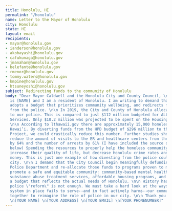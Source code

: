 ```yaml
---
title: Honolulu, HI
permalink: "/honolulu"
name: Letter to the Mayor of Honolulu
city: Honolulu
state: HI
layout: email
recipients:
- mayor@honolulu.gov
- ianderson@honolulu.gov
- akobayashi@honolulu.gov
- cafukunaga@honolulu.gov
- jmanahan@honolulu.gov
- belefante@honolulu.gov
- rmenor@honolulu.gov
- tommy.waters@honolulu.gov
- kmpine@honolulu.gov
- htsuneyoshi@honolulu.gov
subject: Redirecting funds to the community of Honolulu
body: "Dear Mayor Caldwell and the Honolulu City and County Council, \n\n My name
  is [NAME] and I am a resident of Honolulu. I am writing to demand that Honolulu
  adopts a budget that prioritizes community wellbeing, and redirects funding away
  from the police. \n\n In 2019, the City and County of Honolulu allocated $295,681,922
  to our police. This is compared to just $112 million budgeted for ALL Community
  Services. Only $10.2 million was projected to be spent on the Housing First Program.
  \n\n According to lthawaii.gov there are approximately 15,000 homeless people in
  Hawai’i. By diverting funds from the HPD budget of $296 million to the Housing First
  Project, we could drastically reduce this number. Further studies show this could
  reduce the amount of visits to the ER and healthcare centers from these individuals
  by 64% and the number of arrests by 61% (I have included the source of this data
  below) Spending the resources to properly help the homeless community will not only
  increase their quality of life, but decrease Honolulu crime rates and save our city
  money. This is just one example of how divesting from the police could improve our
  city. \n\n I demand that the City Council begin meaningfully defunding the Honolulu
  Police Department and re-allocate those funds to programs proven to more effectively
  promote a safe and equitable community: community-based mental health services,
  substance abuse treatment services, affordable housing programs, and more. I demand
  a budget that reflects the actual needs of Honolulu. \n\n History has shown that
  police \"reform\" is not enough. We must take a hard look at the ways that the current
  system in place fails to serve--and in fact actively harms--our community, and come
  together to reimagine the role of police in our city. \n\n Thank you for your time,
  \n[YOUR NAME] \n[YOUR ADDRESS] \n[YOUR EMAIL] \n[YOUR PHONENUMBER]"
---
```


